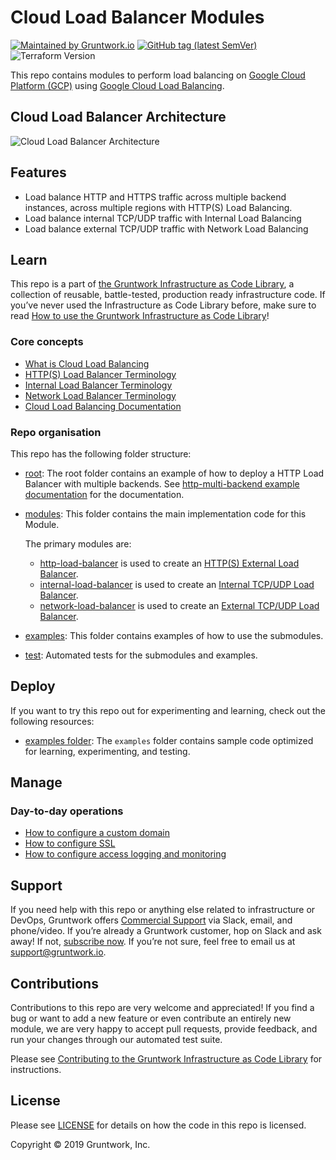<!--
:type: service
:name: Google Cloud Load Balancer
:description: Deploy Google's Cloud Load Balancer, with support for HTTP/HTTPS, internal and network load balancers.
:icon: /_docs/cloud-load-balancer-icon.png
:category: load-balancing
:cloud: gcp
:tags: loadbalancer, http, https, network
:license: open-source
:built-with: terraform
-->

# Cloud Load Balancer Modules

[![Maintained by Gruntwork.io](https://img.shields.io/badge/maintained%20by-gruntwork.io-%235849a6.svg)](https://gruntwork.io/?ref=repo_google_load_balancer)
[![GitHub tag (latest SemVer)](https://img.shields.io/github/tag/gruntwork-io/terraform-google-load-balancer.svg?label=latest)](https://github.com/gruntwork-io/terraform-google-load-balancer/releases/latest)
![Terraform Version](https://img.shields.io/badge/tf-%3E%3D0.13.0-blue.svg)

This repo contains modules to perform load balancing on [Google Cloud Platform (GCP)](https://cloud.google.com/) using [Google Cloud Load Balancing](https://cloud.google.com/load-balancing/).

## Cloud Load Balancer Architecture

![Cloud Load Balancer Architecture](https://github.com/gruntwork-io/terraform-google-load-balancer/blob/master/_docs/cloud-load-balancer.png "Cloud Load Balancer Architecture")

## Features

- Load balance HTTP and HTTPS traffic across multiple backend instances, across multiple regions with HTTP(S) Load Balancing.
- Load balance internal TCP/UDP traffic with Internal Load Balancing
- Load balance external TCP/UDP traffic with Network Load Balancing

## Learn

This repo is a part of [the Gruntwork Infrastructure as Code Library](https://gruntwork.io/infrastructure-as-code-library/), a collection of reusable, battle-tested, production ready infrastructure code. If you’ve never used the Infrastructure as Code Library before, make sure to read [How to use the Gruntwork Infrastructure as Code Library](https://gruntwork.io/guides/foundations/how-to-use-gruntwork-infrastructure-as-code-library/)!

### Core concepts

- [What is Cloud Load Balancing](https://github.com/gruntwork-io/terraform-google-load-balancer/blob/master/modules/http-load-balancer/core-concepts.md#what-is-cloud-load-balancing)
- [HTTP(S) Load Balancer Terminology](https://github.com/gruntwork-io/terraform-google-load-balancer/tree/master/modules/http-load-balancer/core-concepts.md#https-load-balancer-terminology)
- [Internal Load Balancer Terminology](https://github.com/gruntwork-io/terraform-google-load-balancer/tree/master/modules/internal-load-balancer/core-concepts.md#internal-load-balancer-terminology)
- [Network Load Balancer Terminology](https://github.com/gruntwork-io/terraform-google-load-balancer/tree/master/modules/network-load-balancer/core-concepts.md#network-load-balancer-terminology)
- [Cloud Load Balancing Documentation](https://cloud.google.com/load-balancing/)

### Repo organisation

This repo has the following folder structure:

- [root](https://github.com/gruntwork-io/terraform-google-load-balancer/tree/master): The root folder contains an example of how to deploy a HTTP Load Balancer with multiple backends. See [http-multi-backend example documentation](https://github.com/gruntwork-io/terraform-google-load-balancer/blob/master/examples/http-multi-backend) for the documentation.

- [modules](https://github.com/gruntwork-io/terraform-google-load-balancer/blob/master/modules): This folder contains the main implementation code for this Module.

  The primary modules are:

  - [http-load-balancer](https://github.com/gruntwork-io/terraform-google-load-balancer/blob/master/modules/http-load-balancer) is used to create an [HTTP(S) External Load Balancer](https://cloud.google.com/load-balancing/docs/https/).
  - [internal-load-balancer](https://github.com/gruntwork-io/terraform-google-load-balancer/blob/master/modules/internal-load-balancer) is used to create an [Internal TCP/UDP Load Balancer](https://cloud.google.com/load-balancing/docs/internal/).
  - [network-load-balancer](https://github.com/gruntwork-io/terraform-google-load-balancer/blob/master/modules/network-load-balancer) is used to create an [External TCP/UDP Load Balancer](https://cloud.google.com/load-balancing/docs/network/).

- [examples](https://github.com/gruntwork-io/terraform-google-load-balancer/blob/master/examples): This folder contains examples of how to use the submodules.

- [test](https://github.com/gruntwork-io/terraform-google-load-balancer/blob/master/test): Automated tests for the submodules and examples.

## Deploy

If you want to try this repo out for experimenting and learning, check out the following resources:

- [examples folder](https://github.com/gruntwork-io/terraform-google-load-balancer/blob/master/examples): The `examples` folder contains sample code optimized for learning, experimenting, and testing.

## Manage

### Day-to-day operations

- [How to configure a custom domain](https://github.com/gruntwork-io/terraform-google-load-balancer/tree/master/modules/http-load-balancer/core-concepts.md#how-do-you-configure-a-custom-domain)
- [How to configure SSL](https://github.com/gruntwork-io/terraform-google-load-balancer/tree/master/modules/http-load-balancer/core-concepts.md#how-do-you-configure-ssl)
- [How to configure access logging and monitoring](https://github.com/gruntwork-io/terraform-google-load-balancer/tree/master/modules/http-load-balancer/core-concepts.md#how-do-you-configure-access-logging-and-monitoring)

## Support

If you need help with this repo or anything else related to infrastructure or DevOps, Gruntwork offers [Commercial Support](https://gruntwork.io/support/) via Slack, email, and phone/video. If you’re already a Gruntwork customer, hop on Slack and ask away! If not, [subscribe now](https://www.gruntwork.io/pricing/). If you’re not sure, feel free to email us at [support@gruntwork.io](mailto:support@gruntwork.io).

## Contributions

Contributions to this repo are very welcome and appreciated! If you find a bug or want to add a new feature or even contribute an entirely new module, we are very happy to accept pull requests, provide feedback, and run your changes through our automated test suite.

Please see [Contributing to the Gruntwork Infrastructure as Code Library](https://gruntwork.io/guides/foundations/how-to-use-gruntwork-infrastructure-as-code-library/#contributing-to-the-gruntwork-infrastructure-as-code-library) for instructions.

## License

Please see [LICENSE](https://github.com/gruntwork-io/terraform-google-load-balancer/blob/master/LICENSE.txt) for details on how the code in this repo is licensed.

Copyright &copy; 2019 Gruntwork, Inc.
